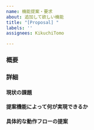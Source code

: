 ```yaml
---
name: 機能提案・要求
about: 追加して欲しい機能
title: "[Proposal] "
labels: ''
assignees: KikuchiTomo

---
```


### 概要
<!-- その機能を一言で -->

### 詳細
#### 現状の課題

#### 提案機能によって何が実現できるか

#### 具体的な動作フローの提案
<!-- 
   ex)
      1. Google Scholarの検索結果の項目の隣に，追加ボタン(未分類・分類)を2つ表示
      2. 未分類追加ボタンを押すと，未分類のフォルダに追加
　  3. 分類追加ボタンを押すと，ドロップダウンメニューがでて，追加先＋タグが選べる
-->
